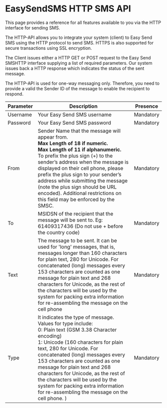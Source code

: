 # EasySendSMS HTTP SMS API

This page provides a reference for all features available to you via the HTTP interface for sending SMS.

The HTTP-API allows you to integrate your system (client) to Easy Send SMS using the HTTP protocol to send SMS. HTTPS is also supported for secure transactions using SSL encryption.

The Client issues either a HTTP GET or POST request to the Easy Send SMSHTTP interface supplying a list of required parameters. Our system issues back a HTTP response which indicates the status of the sent message.

The HTTP-API is used for one-way messaging only. Therefore, you need to provide a valid the Sender ID of the message to enable the recipient to respond.

| Parameter | Description | Presence |
| --------- | ----------- | -------- |
| Username | Your Easy Send SMS username | Mandatory |
| Password | Your Easy Send SMS password | Mandatory |
| From | Sender Name that the message will appear from. <br /> **Max Length of 18 if numeric.** <br /> **Max Length of 11 if alphanumeric.** <br /> To prefix the plus sign (+) to the sender’s address when the message is displayed on their cell phone, please prefix the plus sign to your sender’s address while submitting the message (note the plus sign should be URL encoded). Additional restrictions on this field may be enforced by the SMSC. | Mandatory |
| To | MSIDSN of the recipient that the message will be sent to. Eg: 61409317436 (Do not use + before the country code) | Mandatory |
| Text | The message to be sent. It can be used for 'long' messages, that is, messages longer than 160 characters for plain text, 280 for Unicode. For concatenated (long) messages every 153 characters are counted as one message for plain text and 268 characters for Unicode, as the rest of the characters will be used by the system for packing extra information for re-assembling the message on the cell phone | Mandatory |
| Type | It indicates the type of message. Values for type include: <br /> 0: Plain text (GSM 3.38 Character encoding) <br /> 1: Unicode (160 characters for plain text, 280 for Unicode. For concatenated (long) messages every 153 characters are counted as one message for plain text and 268 characters for Unicode, as the rest of the characters will be used by the system for packing extra information for re-assembling the message on the cell phone. ) | Mandatory |

